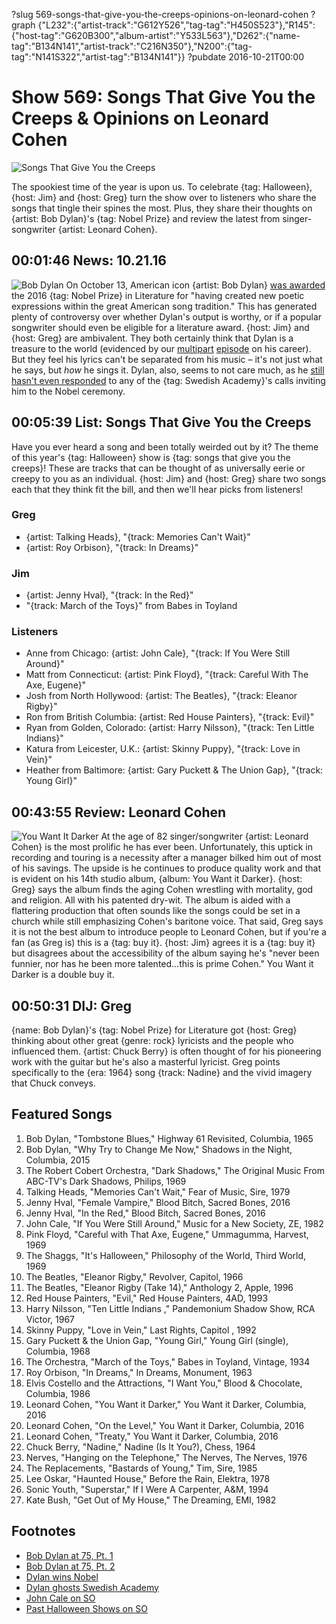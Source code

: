 ?slug 569-songs-that-give-you-the-creeps-opinions-on-leonard-cohen
?graph {"L232":{"artist-track":"G612Y526","tag-tag":"H450S523"},"R145":{"host-tag":"G620B300","album-artist":"Y533L563"},"D262":{"name-tag":"B134N141","artist-track":"C216N350"},"N200":{"tag-tag":"N141S322","artist-tag":"B134N141"}}
?pubdate 2016-10-21T00:00

# Show 569: Songs That Give You the Creeps & Opinions on Leonard Cohen

![Songs That Give You the Creeps](//static.soundopinions.org/images/2016/creepysongs_web.jpg)

The spookiest time of the year is upon us. To celebrate {tag: Halloween}, {host: Jim} and {host: Greg} turn the show over to listeners who share the songs that tingle their spines the most. Plus, they share their thoughts on {artist: Bob Dylan}'s {tag: Nobel Prize} and review the latest from singer-songwriter {artist: Leonard Cohen}.

## 00:01:46 News: 10.21.16
![Bob Dylan](//static.soundopinions.org/images/2016/dylanaward.jpg)
On October 13, American icon {artist: Bob Dylan} [was awarded](https://www.nobelprize.org/nobel_prizes/literature/laureates/2016/) the 2016 {tag: Nobel Prize} in Literature for "having created new poetic expressions within the great American song tradition." This has generated plenty of controversy over whether Dylan's output is worthy, or if a popular songwriter should even be eligible for a literature award. {host: Jim} and {host: Greg} are ambivalent. They both certainly think that Dylan is a treasure to the world (evidenced by our [multipart](http://soundopinions.org/show/548) [episode](http://soundopinions.org/show/549) on his career). But they feel his lyrics can't be separated from his music – it's not just what he says, but *how* he sings it. Dylan, also, seems to not care much, as he [still hasn't even responded](https://www.theguardian.com/music/2016/oct/17/nobel-prize-bob-dylan-unable-to-reach) to any of the {tag: Swedish Academy}'s calls inviting him to the Nobel ceremony.


## 00:05:39 List: Songs That Give You the Creeps

Have you ever heard a song and been totally weirded out by it? The theme of this year's {tag: Halloween} show is {tag: songs that give you the creeps}! These are tracks that can be thought of as universally eerie or creepy to you as an individual. {host: Jim} and {host: Greg} share two songs each that they think fit the bill, and then we'll hear picks from listeners!

### Greg
- {artist: Talking Heads}, "{track: Memories Can't Wait}"
- {artist: Roy Orbison}, "{track: In Dreams}"

### Jim
- {artist: Jenny Hval}, "{track: In the Red}"
- "{track: March of the Toys}" from Babes in Toyland

### Listeners
- Anne from Chicago: {artist: John Cale}, "{track: If You Were Still Around}"
- Matt from Connecticut: {artist: Pink Floyd}, "{track: Careful With The Axe, Eugene}"
- Josh from North Hollywood: {artist: The Beatles}, "{track: Eleanor Rigby}"
- Ron from British Columbia: {artist: Red House Painters}, "{track: Evil}"
- Ryan from Golden, Colorado: {artist: Harry Nilsson}, "{track: Ten Little Indians}"
- Katura from Leicester, U.K.: {artist: Skinny Puppy}, "{track: Love in Vein}"
- Heather from Baltimore: {artist: Gary Puckett & The Union Gap}, "{track: Young Girl}"

## 00:43:55 Review: Leonard Cohen
![You Want It Darker](http://is5.mzstatic.com/image/thumb/Music62/v4/29/0f/e7/290fe7f2-3176-6300-3d3f-6d2946fb8fbf/source/600x600bb.jpg "485677/1154144036")
   At the age of 82 singer/songwriter {artist: Leonard Cohen} is the most prolific he has ever been. Unfortunately, this uptick in recording and touring is a necessity after a manager bilked him out of most of his savings. The upside is he continues to produce quality work and that is evident on his 14th studio album, {album: You Want it Darker}. {host: Greg} says the album finds the aging Cohen wrestling with mortality, god and religion. All with his patented dry-wit. The album is aided with a flattering production that often sounds like the songs could be set in a church while still emphasizing Cohen's baritone voice. That said, Greg says it is not the best album to introduce people to Leonard Cohen, but if you're a fan (as Greg is) this is a {tag: buy it}. {host: Jim} agrees it is a {tag: buy it} but disagrees about the accessibility of the album saying he's "never been funnier, nor has he been more talented...this is prime Cohen."  You Want it Darker is a double buy it.  



## 00:50:31 DIJ: Greg
{name: Bob Dylan}'s {tag: Nobel Prize} for Literature got {host: Greg} thinking about other great {genre: rock} lyricists and the people who influenced them. {artist: Chuck Berry} is often thought of for his pioneering work with the guitar but he's also a masterful lyricist. Greg points specifically to the {era: 1964} song {track: Nadine} and the vivid imagery that Chuck conveys.

## Featured Songs

1. Bob Dylan, "Tombstone Blues," Highway 61 Revisited, Columbia, 1965
1. Bob Dylan, "Why Try to Change Me Now," Shadows in the Night, Columbia, 2015
1. The Robert Cobert Orchestra, "Dark Shadows," The Original Music From ABC-TV's Dark Shadows, Philips, 1969
1. Talking Heads, "Memories Can't Wait," Fear of Music, Sire, 1979
1. Jenny Hval, "Female Vampire," Blood Bitch, Sacred Bones, 2016
1. Jenny Hval, "In the Red," Blood Bitch, Sacred Bones, 2016
1. John Cale, "If You Were Still Around," Music for a New Society, ZE, 1982
1. Pink Floyd, "Careful with That Axe, Eugene," Ummagumma, Harvest, 1969
1. The Shaggs, "It's Halloween," Philosophy of the World, Third World, 1969
1. The Beatles, "Eleanor Rigby," Revolver, Capitol, 1966
1. The Beatles, "Eleanor Rigby (Take 14)," Anthology 2, Apple, 1996
1. Red House Painters, "Evil," Red House Painters, 4AD, 1993
1. Harry Nilsson, "Ten Little Indians ," Pandemonium Shadow Show, RCA Victor, 1967
1. Skinny Puppy, "Love in Vein," Last Rights, Capitol , 1992
1. Gary Puckett & the Union Gap, "Young Girl," Young Girl (single), Columbia, 1968
1. The Orchestra, "March of the Toys," Babes in Toyland, Vintage, 1934
1. Roy Orbison, "In Dreams," In Dreams, Monument, 1963
1. Elvis Costello and the Attractions, "I Want You," Blood & Chocolate, Columbia, 1986
1. Leonard Cohen, "You Want it Darker," You Want it Darker, Columbia, 2016
1. Leonard Cohen, "On the Level," You Want it Darker, Columbia, 2016
1. Leonard Cohen, "Treaty," You Want it Darker, Columbia, 2016
1. Chuck Berry, "Nadine," Nadine (Is It You?), Chess, 1964
1. Nerves, "Hanging on the Telephone," The Nerves, The Nerves, 1976
1. The Replacements, "Bastards of Young," Tim, Sire, 1985
1. Lee Oskar, "Haunted House," Before the Rain, Elektra, 1978
1. Sonic Youth, "Superstar," If I Were A Carpenter, A&M, 1994
1. Kate Bush, "Get Out of My House," The Dreaming, EMI, 1982


## Footnotes
- [Bob Dylan at 75, Pt. 1](/show/548)
- [Bob Dylan at 75, Pt. 2](/show/549)
- [Dylan wins Nobel](https://www.nobelprize.org/nobel_prizes/literature/laureates/2016/)
- [Dylan ghosts Swedish Academy](https://www.theguardian.com/music/2016/oct/17/nobel-prize-bob-dylan-unable-to-reach)
- [John Cale on SO](/show/1)
- [Past Halloween Shows on SO](/search/?index=halloween)

